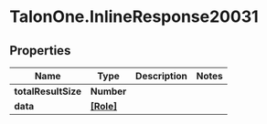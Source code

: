 # TalonOne.InlineResponse20031

## Properties

Name | Type | Description | Notes
------------ | ------------- | ------------- | -------------
**totalResultSize** | **Number** |  | 
**data** | [**[Role]**](Role.md) |  | 


